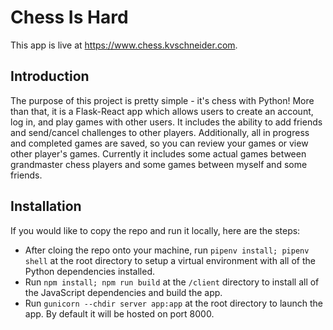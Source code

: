 # Chess Is Hard

This app is live at https://www.chess.kvschneider.com.

## Introduction

The purpose of this project is pretty simple - it's chess with Python! More than that, it is a Flask-React app which allows users to create an account, log in, and play games with other users. It includes the ability to add friends and send/cancel challenges to other players. Additionally, all in progress and completed games are saved, so you can review your games or view other player's games. Currently it includes some actual games between grandmaster chess players and some games between myself and some friends.

## Installation
If you would like to copy the repo and run it locally, here are the steps:

- After cloing the repo onto your machine, run `pipenv install; pipenv shell` at the root directory to setup a virtual environment with all of the Python dependencies installed. 
-  Run `npm install; npm run build` at the `/client` directory to install all of the JavaScript dependencies and build the app.
- Run `gunicorn --chdir server app:app` at the root directory to launch the app. By default it will be hosted on port 8000.
